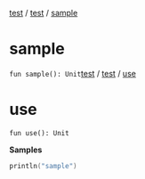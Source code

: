[test](test/index) / [test](test/test/index) / [sample](test/test/sample)

# sample

`fun sample(): Unit`[test](test/index) / [test](test/test/index) / [use](test/test/use)

# use

`fun use(): Unit`

**Samples**

``` kotlin
println("sample")
```

